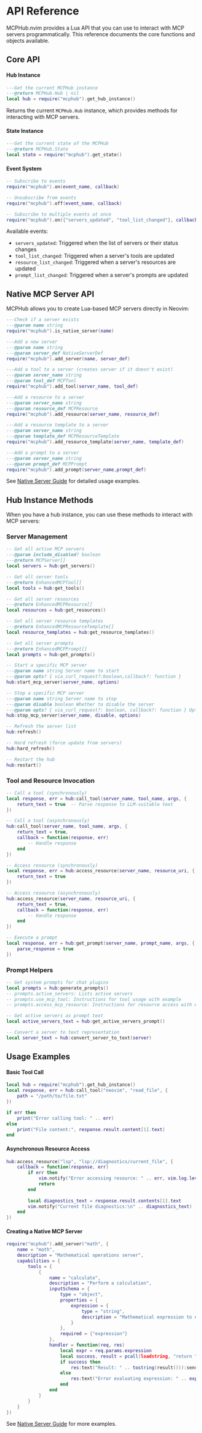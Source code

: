 # API Reference

MCPHub.nvim provides a Lua API that you can use to interact with MCP servers programmatically. This reference documents the core functions and objects available.

## Core API

#### Hub Instance

```lua
---Get the current MCPHub instance
---@return MCPHub.Hub | nil
local hub = require("mcphub").get_hub_instance()
```

Returns the current `MCPHub.Hub` instance, which provides methods for interacting with MCP servers.

#### State Instance

```lua
---Get the current state of the MCPHub
---@return MCPHub.State
local state = require("mcphub").get_state()
```

#### Event System

```lua
-- Subscribe to events
require("mcphub").on(event_name, callback)

-- Unsubscribe from events
require("mcphub").off(event_name, callback)

-- Subscribe to multiple events at once
require("mcphub").on({"servers_updated", "tool_list_changed"}, callback)
```

Available events:
- `servers_updated`: Triggered when the list of servers or their status changes
- `tool_list_changed`: Triggered when a server's tools are updated
- `resource_list_changed`: Triggered when a server's resources are updated
- `prompt_list_changed`: Triggered when a server's prompts are updated

## Native MCP Server API

MCPHub allows you to create Lua-based MCP servers directly in Neovim:

```lua
---Check if a server exists
---@param name string
require("mcphub").is_native_server(name)

---Add a new server
---@param name string
---@param server_def NativeServerDef
require("mcphub").add_server(name, server_def)

---Add a tool to a server (creates server if it doesn't exist)
---@param server_name string
---@param tool_def MCPTool
require("mcphub").add_tool(server_name, tool_def)

---Add a resource to a server
---@param server_name string
---@param resource_def MCPResource
require("mcphub").add_resource(server_name, resource_def)

---Add a resource template to a server
---@param server_name string
---@param template_def MCPResourceTemplate
require("mcphub").add_resource_template(server_name, template_def)

---Add a prompt to a server
---@param server_name string
---@param prompt_def MCPPrompt
require("mcphub").add_prompt(server_name,prompt_def)
```

See [Native Server Guide](/mcp/native/index) for detailed usage examples.

## Hub Instance Methods

When you have a hub instance, you can use these methods to interact with MCP servers:

### Server Management

```lua
-- Get all active MCP servers
---@param include_disabled? boolean
---@return MCPServer[]
local servers = hub:get_servers()

-- Get all server tools
---@return EnhancedMCPTool[]
local tools = hub:get_tools()

-- Get all server resources
---@return EnhancedMCPResource[]
local resources = hub:get_resources()

-- Get all server resource templates
---@return EnhancedMCPResourceTemplate[]
local resource_templates = hub:get_resource_templates()

-- Get all server prompts
---@return EnhancedMCPPrompt[]
local prompts = hub:get_prompts()

-- Start a specific MCP server
---@param name string Server name to start
---@param opts? { via_curl_request?:boolean,callback?: function }
hub:start_mcp_server(server_name, options)

-- Stop a specific MCP server
---@param name string Server name to stop
---@param disable boolean Whether to disable the server
---@param opts? { via_curl_request?: boolean, callback?: function } Optional callback(response: table|nil, error?: string)
hub:stop_mcp_server(server_name, disable, options)

-- Refresh the server list
hub:refresh()

-- Hard refresh (force update from servers)
hub:hard_refresh()

-- Restart the hub
hub:restart()
```

### Tool and Resource Invocation

```lua
-- Call a tool (synchronously)
local response, err = hub:call_tool(server_name, tool_name, args, {
    return_text = true  -- Parse response to LLM-suitable text
})

-- Call a tool (asynchronously)
hub:call_tool(server_name, tool_name, args, {
    return_text = true,
    callback = function(response, err)
        -- Handle response
    end
})

-- Access resource (synchronously)
local response, err = hub:access_resource(server_name, resource_uri, {
    return_text = true
})

-- Access resource (asynchronously)
hub:access_resource(server_name, resource_uri, {
    return_text = true,
    callback = function(response, err)
        -- Handle response
    end
})

-- Execute a prompt
local response, err = hub:get_prompt(server_name, prompt_name, args, {
    parse_response = true
})
```

### Prompt Helpers

```lua
-- Get system prompts for chat plugins
local prompts = hub:generate_prompts()
-- prompts.active_servers: Lists active servers
-- prompts.use_mcp_tool: Instructions for tool usage with example
-- prompts.access_mcp_resource: Instructions for resource access with example

-- Get active servers as prompt text
local active_servers_text = hub:get_active_servers_prompt()

-- Convert a server to text representation
local server_text = hub:convert_server_to_text(server)
```


## Usage Examples

#### Basic Tool Call

```lua
local hub = require("mcphub").get_hub_instance()
local response, err = hub:call_tool("neovim", "read_file", {
    path = "/path/to/file.txt"
})

if err then
    print("Error calling tool: " .. err)
else
    print("File content:", response.result.content[1].text)
end
```

#### Asynchronous Resource Access

```lua
hub:access_resource("lsp", "lsp://diagnostics/current_file", {
    callback = function(response, err)
        if err then
            vim.notify("Error accessing resource: " .. err, vim.log.levels.ERROR)
            return
        end
        
        local diagnostics_text = response.result.contents[1].text
        vim.notify("Current file diagnostics:\n" .. diagnostics_text)
    end
})
```

#### Creating a Native MCP Server

```lua
require("mcphub").add_server("math", {
    name = "math",
    description = "Mathematical operations server",
    capabilities = {
        tools = {
            {
                name = "calculate",
                description = "Perform a calculation",
                inputSchema = {
                    type = "object",
                    properties = {
                        expression = {
                            type = "string",
                            description = "Mathematical expression to evaluate"
                        }
                    },
                    required = {"expression"}
                },
                handler = function(req, res)
                    local expr = req.params.expression
                    local success, result = pcall(loadstring, "return " .. expr)
                    if success then
                        res:text("Result: " .. tostring(result())):send()
                    else
                        res:text("Error evaluating expression: " .. expr):send()
                    end
                end
            }
        }
    }
})
```

See [Native Server Guide](/mcp/native/index) for more examples.
